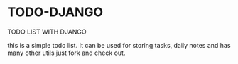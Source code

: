 # TODO-DJANGO
TODO LIST WITH DJANGO

this is a simple todo list. It can be used for storing tasks, daily notes and has many other utils
just fork and check out.

